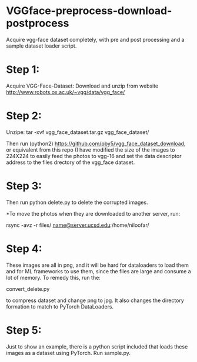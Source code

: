 # VGGface-preprocess-download-postprocess
Acquire vgg-face dataset completely, with pre and post processing and a sample dataset loader script.


# Step 1:
Acquire VGG-Face-Dataset:
Download and unzip from website 
http://www.robots.ox.ac.uk/~vgg/data/vgg_face/

# Step 2:
Unzipe: 
tar -xvf vgg_face_dataset.tar.gz vgg_face_dataset/

Then run (python2) 
https://github.com/pby5/vgg_face_dataset_download, or equivalent from this repo (I have modified the size of the images to 224X224 to easily feed the photos to vgg-16 and set the data descriptor address to the files drectory of the vgg_face dataset. 

# Step 3:
Then run 
python delete.py
to delete the corrupted images. 

*To move the photos when they are downloaded to another server, run: 

rsync -avz -r files/ name@server.ucsd.edu:/home/niloofar/

# Step 4:
These images are all in png, and it will be hard for dataloaders to load them and for ML frameworks to use them, since the files are large and consume a lot of memory. To remedy this, run the:

convert_delete.py

to compress dataset and change png to jpg. It also changes the directory formation to match to PyTorch DataLoaders.

# Step 5:
Just to show an example, there is a python script included that loads these images as a dataset using PyTorch. Run sample.py.


